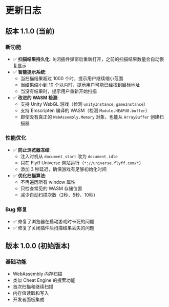 # 更新日志

## 版本 1.1.0 (当前)

### 新功能
- ✅ **扫描结果持久化**: 关闭插件弹窗后重新打开，之前的扫描结果数量会自动恢复显示
- ✅ **智能提示系统**: 
  - 当扫描结果超过 1000 个时，提示用户继续缩小范围
  - 当结果缩小到 10 个以内时，提示用户可能已经找到目标地址
  - 当没有结果时，提示用户重新开始扫描
- ✅ **改进的 WASM 检测**:
  - 支持 Unity WebGL 游戏（检测 `unityInstance`, `gameInstance`）
  - 支持 Emscripten 编译的 WASM（检测 `Module.HEAPU8.buffer`）
  - 即使没有真正的 `WebAssembly.Memory` 对象，也能从 `ArrayBuffer` 创建扫描器

### 性能优化
- ✅ **防止浏览器冻结**:
  - 注入时机从 `document_start` 改为 `document_idle`
  - 只在 Flyff Universe 网站运行（`*://universe.flyff.com/*`）
  - 添加 3 秒延迟，确保游戏有足够初始化时间
- ✅ **优化扫描算法**:
  - 不再遍历所有 window 属性
  - 只检查常见的 WASM 存储位置
  - 减少自动扫描次数（2秒、5秒、10秒）

### Bug 修复
- ✅ 修复了浏览器在启动游戏时卡死的问题
- ✅ 修复了关闭插件后扫描结果丢失的问题

## 版本 1.0.0 (初始版本)

### 基础功能
- WebAssembly 内存扫描
- 类似 Cheat Engine 的搜索功能
- 首次扫描和继续扫描
- 内存值读取和写入
- 开发者面板集成
